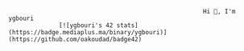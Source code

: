                                                           Hi 👋, I'm ygbouri 
                  [![ygbouri's 42 stats](https://badge.mediaplus.ma/binary/ygbouri)](https://github.com/oakoudad/badge42)
